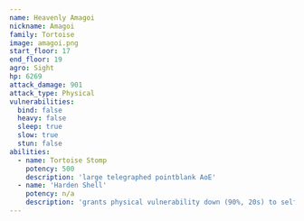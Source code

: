 ```yaml
---
name: Heavenly Amagoi
nickname: Amagoi
family: Tortoise
image: amagoi.png
start_floor: 17
end_floor: 19
agro: Sight
hp: 6269
attack_damage: 901
attack_type: Physical
vulnerabilities:
  bind: false
  heavy: false
  sleep: true
  slow: true
  stun: false
abilities:
  - name: Tortoise Stomp
    potency: 500
    description: 'large telegraphed pointblank AoE'
  - name: 'Harden Shell'
    potency: n/a
    description: 'grants physical vulnerability down (90%, 20s) to self'
---
```

